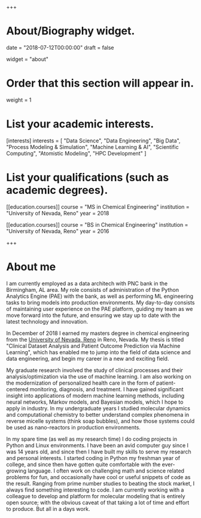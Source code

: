 +++
# About/Biography widget.

date = "2018-07-12T00:00:00"
draft = false

widget = "about"

# Order that this section will appear in.
weight = 1

# List your academic interests.
[interests]
  interests = [
    "Data Science",
    "Data Engineering",
    "Big Data",
    "Process Modeling & Simulation",
    "Machine Learning & AI",
    "Scientific Computing",
    "Atomistic Modeling",
    "HPC Development"
  ]

# List your qualifications (such as academic degrees).
[[education.courses]]
  course = "MS in Chemical Engineering"
  institution = "University of Nevada, Reno"
  year = 2018

[[education.courses]]
  course = "BS in Chemical Engineering"
  institution = "University of Nevada, Reno"
  year = 2016

+++

# About me
I am currently employed as a data architech with PNC bank in the Birmingham, AL area. My role consists of administration of the Python Analytics Engine (PAE) with the bank, as well as performing ML engineering tasks to bring models into production environments. My day-to-day consists of maintaining user experience on the PAE platform, guiding my team as we move forward into the future, and ensuring we stay up to date with the latest technology and innovation.

In December of 2018 I earned my masters degree in chemical engineering from the <a href = "https://www.unr.edu">University of Nevada, Reno</a> in Reno, Nevada. My thesis is titled "Clinical Dataset Analysis and Patient Outcome Prediction via Machine Learning", which has enabled me to jump into the field of data science and data engineering, and begin my career in a new and exciting field.

My graduate research involved the study of clinical processes and their analysis/optimization via the use of machine learning. I am also working on the modernization of personalized health care in the form of patient-centered monitoring, diagnosis, and treatment. I have gained significant insight into applications of modern machine learning methods, including neural networks, Markov models, and Bayesian models, which I hope to apply in industry. In my undergraduate years I studied molecular dynamics and computational chemistry to better understand complex phenomena in reverse micelle systems (think soap bubbles), and how those systems could be used as nano-reactors in production environments.

In my spare time (as well as my research time) I do coding projects in Python and Linux environments. I have been an avid computer guy since I was 14 years old, and since then I have built my skills to serve my research and personal interests. I started coding in Python my freshman year of college, and since then have gotten quite comfortable with the ever-growing language. I often work on challenging math and science related problems for fun, and occasionally have cool or useful snippets of code as the result. Ranging from prime number studies to beating the stock market, I always find something interesting to code. I am currently working with a colleague to develop and platform for molecular modeling that is entirely open source; with the obvious caveat of that taking a lot of time and effort to produce. But all in a days work.


<!-- Though I am heavily involved in academic research and developing my career, I also enjoy doing many things outside of the office. Between downtown adventures and trips to Lake Tahoe, Reno has always given me something to do. Recently I took a trip to the lake for the fourth of July, and wow! Fireworks over the lake are my new favorite thing; especially while on a boat 300 yards from the fireworks barge! In the winter I love to ski and spend time up in the snow. When world class skiing is only an hour away, there really is no excuse!
-->
